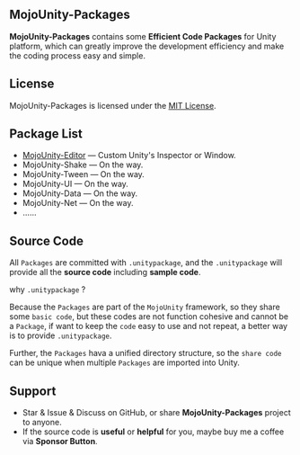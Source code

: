 ## MojoUnity-Packages

**MojoUnity-Packages** contains some **Efficient Code Packages** for Unity platform, which can greatly improve the development efficiency and make the coding process easy and simple.  

## License

MojoUnity-Packages is licensed under the [MIT License](./LICENSE "MojoUnity-Packages Under MIT License").

## Package List

* [MojoUnity-Editor](/MojoUnity-Editor) — Custom Unity's Inspector or Window.
* MojoUnity-Shake — On the way.
* MojoUnity-Tween — On the way.
* MojoUnity-UI — On the way.
* MojoUnity-Data — On the way.
* MojoUnity-Net — On the way.
* ……

## Source Code

All `Packages` are committed with `.unitypackage`, and the `.unitypackage` will provide all the **source code** including **sample code**.

why `.unitypackage` ? 

Because the `Packages` are part of the `MojoUnity` framework, so they share some `basic code`, but these codes are not function cohesive and cannot be a `Package`, if want to keep the `code` easy to use and not repeat, a better way is to provide `.unitypackage`.

Further, the `Packages` hava a unified directory structure, so the `share code` can be unique when multiple `Packages` are imported into Unity.

## Support

* Star & Issue & Discuss on GitHub, or share **MojoUnity-Packages** project to anyone.
* If the source code is **useful** or **helpful** for you, maybe buy me a coffee via **Sponsor Button**.


